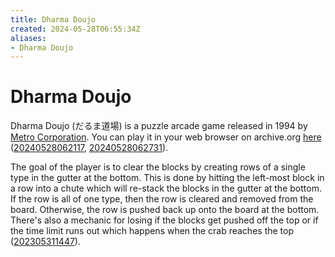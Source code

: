 ```yaml
---
title: Dharma Doujo
created: 2024-05-28T06:55:34Z
aliases:
- Dharma Doujo
---
```


# Dharma Doujo

Dharma Doujo (だるま道場) is a puzzle arcade game released in 1994 by [Metro Corporation](metro-corporation.md). You can play it in your web browser on archive.org [here](https://archive.org/details/arcade_dharma) ([20240528062117](../entries/20240528062117.md), [20240528062731](../entries/20240528062731.md)).

The goal of the player is to clear the blocks by creating rows of a single type in the gutter at the bottom. This is done by hitting the left-most block in a row into a chute which will re-stack the blocks in the gutter at the bottom. If the row is all of one type, then the row is cleared and removed from the board. Otherwise, the row is pushed back up onto the board at the bottom. There's also a mechanic for losing if the blocks get pushed off the top or if the time limit runs out which happens when the crab reaches the top ([202305311447](../entries/202305311447.md)).
